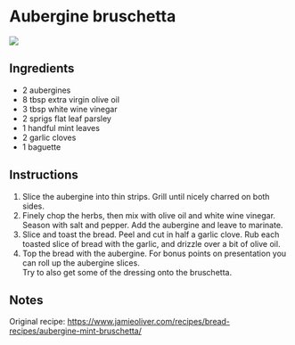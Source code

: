 # Aubergine bruschetta
![](https://img.jamieoliver.com/jamieoliver/recipe-database/oldImages/large/32_1_1438788252.jpg?tr=w-800,h-1066)

## Ingredients
- 2 aubergines
- 8 tbsp extra virgin olive oil
- 3 tbsp white wine vinegar
- 2 sprigs flat leaf parsley
- 1 handful mint leaves
- 2 garlic cloves
- 1 baguette

## Instructions
1. Slice the aubergine into thin strips.
   Grill until nicely charred on both sides.
2. Finely chop the herbs, then mix with olive oil and white wine vinegar. Season with salt and pepper. Add the aubergine and leave to marinate.
3. Slice and toast the bread.
   Peel and cut in half a garlic clove. 
   Rub each toasted slice of bread with the garlic, and drizzle over a bit of olive oil.
4. Top the bread with the aubergine.
   For bonus points on presentation you can roll up the aubergine slices.  
   Try to also get some of the dressing onto the bruschetta.

## Notes
Original recipe: https://www.jamieoliver.com/recipes/bread-recipes/aubergine-mint-bruschetta/